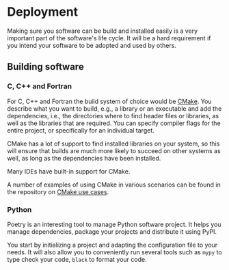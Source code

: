 # Deployment

Making sure you software can be build and installed easily is a very important
part of the software's life cycle.  It will be a hard requirement if you intend
your software to be adopted and used by others.


## Building software

### C, C++ and Fortran

For C, C++ and Fortran the build system of choice would be
[CMake](https://cmake.org/).  You describe what you want to build, e.g., a
library or an executable and add the dependencies, i.e., the directories
where to find header files or libraries, as well as the libraries that
are required.  You can specify compiler flags for the entire project, or
specifically for an individual target.

CMake has a lot of support to find installed libraries on your system, so
this will ensure that builds are much more likely to succeed on other
systems as well, as long as the dependencies have been installed.

Many IDEs have built-in support for CMake.

A number of examples of using CMake in various scenarios can be found in the
repository on [CMake use cases]().


### Python

Poetry is an interesting tool to manage Python software project.  It helps
you manage dependencies, package your projects and distribute it using PyPI.

You start by initializing a project and adapting the configuration file to
your needs.  It will also allow you to conveniently run several tools such
as `mypy` to type check your code, `black` to format your code.
